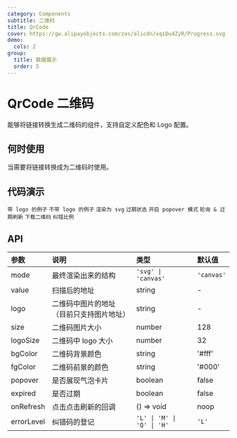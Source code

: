 ```yaml
---
category: Components
subtitle: 二维码
title: QrCode
cover: https://gw.alipayobjects.com/zos/alicdn/xqsDu4ZyR/Progress.svg
demo:
  cols: 2
group:
  title: 数据展示
  order: 5
---
```


# QrCode 二维码

能够将链接转换生成二维码的组件，支持自定义配色和 Logo 配置。

<Alert message="若二维码无法扫码识别，可能是因为链接地址过长导致像素过于密集，可以通过 `size` 配置二维码更大，或者通过短链接服务等方式将链接变短。"></Alert>

## 何时使用

当需要将链接转换成为二维码时使用。

## 代码演示

<!-- prettier-ignore -->
<code src="./demo/logo.tsx">带 logo 的例子</code>
<code src="./demo/withoutlogo.tsx">不带 logo 的例子</code>
<code src="./demo/rendermode.tsx">渲染为 svg</code>
<code src="./demo/outdated.tsx">过期状态</code>
<code src="./demo/popover.tsx">开启 popover 模式</code>
<code src="./demo/refresh.tsx">轮询 & 过期刷新</code>
<code src="./demo/download.tsx">下载二维码</code>
<code src="./demo/errorlevel.tsx">纠错比例</code>

## API

| 参数       | 说明                                     | 类型                        | 默认值     |
| :--------- | :--------------------------------------- | :-------------------------- | :--------- |
| mode       | 最终渲染出来的结构                       | `'svg' \| 'canvas'`         | `'canvas'` |
| value      | 扫描后的地址                             | string                      | -          |
| logo       | 二维码中图片的地址（目前只支持图片地址） | string                      | -          |
| size       | 二维码图片大小                           | number                      | 128        |
| logoSize   | 二维码中 logo 大小                       | number                      | 32         |
| bgColor    | 二维码背景颜色                           | string                      | '#fff'     |
| fgColor    | 二维码前景的颜色                         | string                      | '#000'     |
| popover    | 是否展现气泡卡片                         | boolean                     | false      |
| expired    | 是否过期                                 | boolean                     | false      |
| onRefresh  | 点击点击刷新的回调                       | () => void                  | noop       |
| errorLevel | 纠错码的登记                             | `'L' \| 'M' \| 'Q' \| 'H' ` | `'L'`      |
